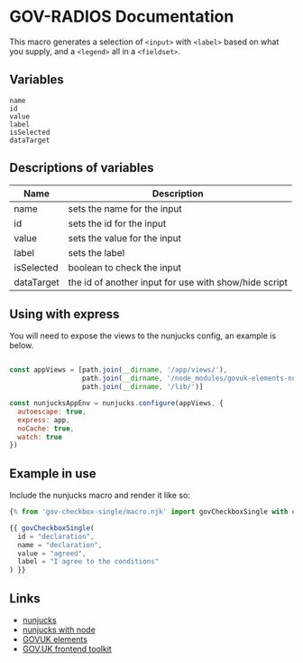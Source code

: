 # GOV-RADIOS Documentation

This macro generates a selection of `<input>` with `<label>` based on what you supply, and a `<legend>` all in a `<fieldset>`.

## Variables

```
name
id
value
label
isSelected
dataTarget

```

## Descriptions of variables

| Name          | Description                                                   |
| ------------- |---------------------------------------------------------------|
| name          | sets the name for the input                                   |
| id            | sets the id for the input                                     |
| value         | sets the value for the input                                  |
| label         | sets the label                                                |
| isSelected    | boolean to check the input                                    |
| dataTarget    | the id of another input for use with show/hide script         |


## Using with express

You will need to expose the views to the nunjucks config, an example is below.

```javascript

const appViews = [path.join(__dirname, '/app/views/'),
                  path.join(__dirname, '/node_modules/govuk-elements-nunjucks/components/'),
                  path.join(__dirname, '/lib/')]

const nunjucksAppEnv = nunjucks.configure(appViews, {
  autoescape: true,
  express: app,
  noCache: true,
  watch: true
})
```

## Example in use
Include the nunjucks macro and render it like so:

```javascript
{% from 'gov-checkbox-single/macro.njk' import govCheckboxSingle with context %}

{{ govCheckboxSingle(
  id = "declaration", 
  name = "declaration", 
  value = "agreed", 
  label = "I agree to the conditions"
) }}

```

## Links

- [nunjucks](https://mozilla.github.io/nunjucks/)
- [nunjucks with node](https://mozilla.github.io/nunjucks/getting-started.html)
- [GOVUK elements](https://github.com/alphagov/govuk_elements)
- [GOV.UK frontend toolkit](https://github.com/alphagov/govuk_frontend_toolkit)